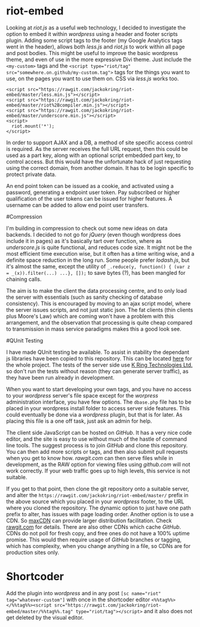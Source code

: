 # riot-embed

Looking at *riot.js* as a useful web technology, I decided to investigate the option to embed it within *wordpress* using a header and footer scripts plugin. Adding some script tags to the footer (my Google Analytics tags went in the header), allows both *less.js* and *riot.js* to work within all page and post bodies. This might be useful to improve the basic wordpress theme, and even of use in the more expressive Divi theme. Just include the `<my-custom>` tags and the `<script type="riot/tag" src="somewhere.on.github/my-custom.tag">` tags for the things you want to use, on the pages you want to use them on. CSS via *less.js* works too.

```
<script src="https://rawgit.com/jackokring/riot-embed/master/less.min.js"></script>
<script src="https://rawgit.com/jackokring/riot-embed/master/riot%2Bcompiler.min.js"></script>
<script src="https://rawgit.com/jackokring/riot-embed/master/underscore.min.js"></script>
<script>
  riot.mount('*');
</script>
```

In order to support AJAX and a DB, a method of site specific access control is required. As the server receives the full URL request, then this could be used as a part key, along with an optional script embedded part key, to control access. But this would have the unfortunate hack of just requesting using the correct domain, from another domain. It has to be login specific to protect private data.

An end point token can be issued as a cookie, and activated using a password, generating a endpoint user token. Pay subscribed or higher qualification of the user tokens can be issued for higher features. A username can be added to allow end point user transfers.

#Compression

I'm building in compression to check out some new ideas on data backends. I decided to not go for *jQuery* (even though wordpress does include it in pages) as it's basically tart over function, where as *underscore.js* is quite functional, and reduces code size. It might not be the most efficient time execution wise, but it often has a time writing wise, and a definite space reduction in the long run. Some people prefer *lodash.js*, but it's almost the same, except the utility of `_.reduce(y, function() { (var z = _(x)).filter(...) ...}, []);` to save bytes (?), has been mangled for chaining calls. 

The aim is to make the client the data processing centre, and to only load the server with essentials (such as sanity checking of database consistency). This is encouraged by moving to an ajax script model, where the server issues scripts, and not just static json. The fat clients (thin clients plus Moore's Law) which are coming won't have a problem with this arrangement, and the observation that processing is quite cheap compared to transmission in mass service paradigms makes this a good look see.

#QUnit Testing

I have made QUnit testing be available. To assist in stability the dependant js libraries have been copied to this repository. This can be located [here](https://rawgit.com/jackokring/riot-embed/master/tests.html "QUnit Testing") for the whole project. The tests of the server side use [K Ring Technologies Ltd.](https://www.kring.co.uk "Enquire") so don't run the tests without reason (they can generate server traffic), as they have been run already in development.

When you want to start developing your own tags, and you have no access to your *wordpress* server's file space except for the *worpress* administration interface, you have few options. The `dbase.php` file has to be placed in your wordpress install folder to access server side features. This could eventually be done via a *wordpress* plugin, but that is for later. As placing this file is a one off task, just ask an admin for help.

The client side JavaScript can be hosted on *GitHub*. It has a very nice code editor, and the site is easy to use without much of the hastle of command line tools. The suggest process is to join *GitHub* and clone this repository. You can then add more scripts or tags, and then also submit pull requests when you get to know how. *rawgit.com* can then serve files while in development, as the RAW option for viewing files using *github.com* will not work correctly. If your web traffic goes up to high levels, this service is not suitable.

If you get to that point, then clone the git repository onto a suitable server, and alter the `https://rawgit.com/jackokring/riot-embed/master/` prefix in the above source which you placed in your *wordpress* footer, to the URL where you cloned the repository. The dynamic option to just have one path prefix to alter, has issues with page loading order. Another option is to use a CDN. So [maxCDN](https://www.maxcdn.com/ "an example") can provide larger distribution facilitation. Check [rawgit.com](https://rawgit.com "for the FAQs") for details. There are also other CDNs which cache *GitHub*. CDNs do not poll for fresh copy, and free ones do not have a 100% uptime promise. This would then require usage of *GitHub* branches or tagging, which has complexity, when you change anything in a file, so CDNs are for production sites only.

# Shortcoder

Add the plugin into *wordpress* and in any post `[sc name="riot" tag="whatever-custom"]` with once in the shortcoder editor `<%%tag%%></%%tag%%><script src="https://rawgit.com/jackokring/riot-embed/master/%%tag%%.tag" type="riot/tag"></script>` and it also does not get deleted by the visual editor.
